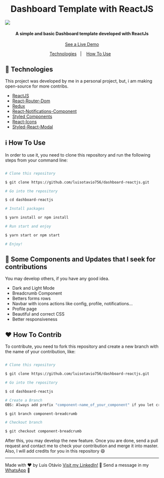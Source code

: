 

  

<h1  align="center">Dashboard Template with ReactJS</h1>
    <img  src="https://res.cloudinary.com/luisotavio756/image/upload/v1592145947/20200614_114229_rgwrey.gif" />
<h4  align="center">A simple and basic Dashboard template developed with ReactJs</h4>
<p  align="center">
    <a  href="https://dashboard-reactjs.herokuapp.com/">See a Live Demo</a>
</p>
<p  align="center">
    <a  href="#rocket-technologies">Technologies</a>&nbsp;&nbsp;&nbsp;|&nbsp;&nbsp;&nbsp;
    <a  href="#information_source-how-to-use">How To Use</a>&nbsp;&nbsp;&nbsp;
</p>

## :rocket: Technologies

This project was developed by me in a personal project, but, i am making open-source for more contribs. 

- [ReactJS](https://pt-br.reactjs.org)
- [React-Router-Dom](https://www.npmjs.com/package/react-router-dom)
- [Redux](https://redux.js.org)
- [React-Notifications-Component](https://www.npmjs.com/package/react-notifications-component)
- [Styled Components](https://styled-components.com)
- [React-Icons](https://react-icons.github.io/react-icons/)
- [Styled-React-Modal](https://www.npmjs.com/package/styled-react-modal)


## :information_source: How To Use

In order to use it, you need to clone this repository and run the following steps from your command line:

```bash

# Clone this repository

$ git clone https://github.com/luisotavio756/dashboard-reactjs.git

# Go into the repository

$ cd dashboard-reactjs

# Install packages

$ yarn install or npm install

# Run start and enjoy

$ yarn start or npm start

# Enjoy!

```
## :rocket: Some Components and Updates that I seek for contributions

You may develop others, if you have any good idea.

- Dark and Light Mode
- Breadcrumb Component
- Betters forms rows
- Navbar with icons actions like config, profile, notifications...
- Profile page
- Beautiful and correct CSS
- Better responsiveness
 
## :heart: How To Contrib

To contribute, you need to fork this repository and create a new branch with the name of your contribution, like:

```bash

# Clone this repository

$ git clone https://github.com/luisotavio756/dashboard-reactjs.git

# Go into the repository

$ cd dashboard-reactjs

# Create a Branch
OBS: Always add prefix "component-name_of_your_component" if you let create a new component, "update-name_of_component_updated", if you update some css or component.

$ git branch component-breadcrumb

# Checkout branch

$ git checkout component-breadcrumb

```

After this, you may develop the new feature. Once you are done, send a pull request and contact me to check your contribution and merge it into master. Also, I will add credits for you in this repository :smile:

---

Made with ♥ by Luis Otávio [Visit my LinkedIn!](https://www.linkedin.com/in/lu%C3%ADs-ot%C3%A1vio-87851517a/) :wave:
Send a message in my [WhatsApp](https://api.whatsapp.com/send?phone=+5588997542399) :rocket:

